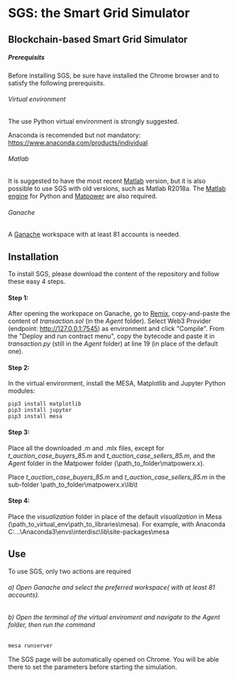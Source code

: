 # SGS: the Smart Grid Simulator

## Blockchain-based Smart Grid Simulator

##### Prerequisits

Before installing SGS, be sure have installed the Chrome browser and to satisfy the following prerequisits.


###### Virtual environment

The use Python virtual environment is strongly suggested.

Anaconda is recomended but not mandatory:
<https://www.anaconda.com/products/individual>


###### Matlab

It is suggested to have the most recent [Matlab][] version, but it is also possible to use SGS with old versions, such as Matlab R2018a. The [Matlab engine][] for Python and [Matpower][] are also required.


###### Ganache

A [Ganache][] workspace with at least 81 accounts is needed.


## Installation

To install SGS, please download the content of the repository and follow these easy 4 steps.

#### Step 1:
After opening the workspace on Ganache, go to [Remix][], copy-and-paste the content of *transaction.sol* (in the *Agent* folder). Select Web3 Provider (endpoint: http://127.0.0.1:7545) as environment and click "Compile". From the "Deploy and run contract menu", copy the bytecode and paste it in *transaction.py* (still in the *Agent* folder) at line 19 (in place of the default one).


#### Step 2:
In the virtual environment, install the MESA, Matplotlib and Jupyter Python modules:
```typescrip
pip3 install matplotlib
pip3 install jupyter
pip3 install mesa
```

#### Step 3:
Place all the downloaded .m and .mlx files, except for *t_auction_case_buyers_85.m* and *t_auction_case_sellers_85.m*, and the *Agent* folder in the Matpower folder (\path_to_folder\matpowerx.x).

Place *t_auction_case_buyers_85.m* and *t_auction_case_sellers_85.m* in the sub-folder \path_to_folder\matpowerx.x\lib\t


#### Step 4:
Place the *visualization* folder in place of the default *visualization* in Mesa (\path_to_virtual_env\path_to_libraries\mesa).
For example, with Anaconda C:\...\Anaconda3\envs\interdisc\lib\site-packages\mesa


## Use
To use SGS, only two actions are required

###### a) Open Ganache and select the preferred workspace( with at least 81 accounts).
###### b) Open the terminal of the virtual enviroment and navigate to the *Agent folder*, then run the command
```typescript
mesa runserver
```
The SGS page will be automatically opened on Chrome. You will be able there to set the parameters before starting the simulation.




[Matlab]: https://it.mathworks.com/help/install/
[Matlab engine]: https://it.mathworks.com/help/matlab/matlab_external/get-started-with-matlab-engine-for-python.html
[Matpower]: https://matpower.org/
[Ganache]: https://stackoverflow.com
[Remix]: https://remix.ethereum.org/#optimize=false&runs=200&evmVersion=null&version=soljson-v0.8.4+commit.c7e474f2.js
